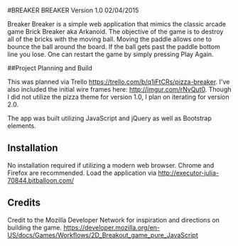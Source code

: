 #BREAKER BREAKER Version 1.0 02/04/2015

Breaker Breaker is a simple web application that mimics the classic arcade game Brick Breaker aka Arkanoid. The objective of the game is to destroy all of the bricks with the moving ball. Moving the paddle allows one to bounce the ball around the board. If the ball gets past the paddle bottom line you lose. One can restart the game by simply pressing Play Again.


##Project Planning and Build

This was planned via Trello https://trello.com/b/q1iFtCRs/pizza-breaker. I've also included the initial wire frames here:
http://imgur.com/rNvQut0. Though I did not utilize the pizza theme for version 1.0, I plan on iterating for version 2.0.

The app was built utilizing JavaScript and jQuery as well as Bootstrap elements.

## Installation

No installation required if utilizing a modern web browser. Chrome and Firefox are recommended. Load the application via http://executor-julia-70844.bitballoon.com/ 


## Credits

Credit to the Mozilla Developer Network for inspiration and directions on building the game. 
https://developer.mozilla.org/en-US/docs/Games/Workflows/2D_Breakout_game_pure_JavaScript

